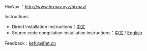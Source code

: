 HixNav ：http://www.hixnav.xyz/hixnav/

Instructions 

 - Direct Installation Instructions：[中文](https://github.com/hixnav/hixnav/blob/gh-pages/README.md)
 - Source code compilation installation instructions：[中文](./README-CN.md) / [English](./README-EN.md)

Feedback：kefu@iflet.cn

